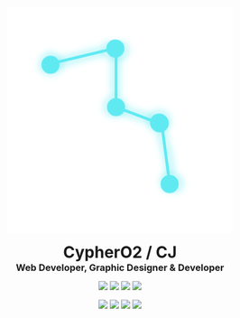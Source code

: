 
<p align="center">
  <img src=Test(1).png alt="Logo Image"/>
</p>
<h1 align="center" style="margin: 0 auto 0 auto;">CypherO2 / CJ</h1>
<h3 align="center" style="margin: 0 auto 0 auto;">Web Developer, Graphic Designer & Developer</h3>
<p align="center">
  <img src="https://img.shields.io/badge/age-18-blue">
  <img src="https://img.shields.io/badge/language-english-royalblue">
  <img src="https://img.shields.io/badge/projects-3-violet">
  <img src="https://img.shields.io/github/followers/CypherO2">
</p>
<p align="center">
  <img src="https://img.shields.io/badge/age-18-blue">
  <img src="https://img.shields.io/badge/language-english-royalblue">
  <img src="https://img.shields.io/badge/projects-3-violet">
  <img src="https://img.shields.io/github/followers/CypherO2">
</p>
